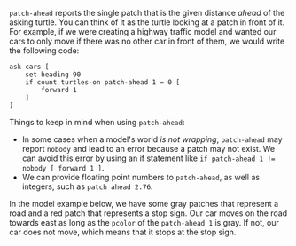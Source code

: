 `patch-ahead` reports the single patch that is the given distance *ahead* of the asking turtle. You can think of it as the turtle looking at a patch in front of it. For example, if we were creating a highway traffic model and wanted our cars to only move if there was no other car in front of them, we would write the following code:



```
ask cars [
	set heading 90
	if count turtles-on patch-ahead 1 = 0 [
		forward 1
	]
]
```



Things to keep in mind when using `patch-ahead`:

* In some cases when a model's world *is not wrapping*, `patch-ahead` may report `nobody` and lead to an error because a patch may not exist. We can avoid this error by using an if statement like `if patch-ahead 1 != nobody [ forward 1 ]`.
* We can provide floating point numbers to `patch-ahead`, as well as integers, such as `patch ahead 2.76`.



In the model example below, we have some gray patches that represent a road and a red patch that represents a stop sign. Our car moves on the road towards east as long as the `pcolor` of the `patch-ahead 1` is gray. If not, our car does not move, which means that it stops at the stop sign.